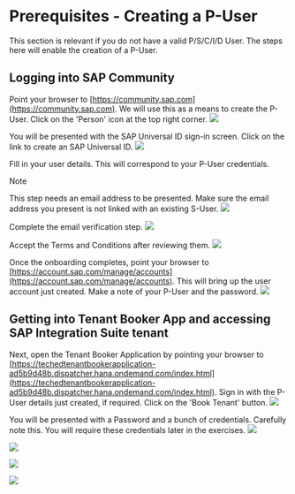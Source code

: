 # Prerequisites - Creating a P-User

This section is relevant if you do not have a valid P/S/C/I/D User. The steps here will enable the creation of a P-User.


## Logging into SAP Community  

Point your browser to [https://community.sap.com](https://community.sap.com). We will use this as a means to create the P-User. Click on the 'Person' icon at the top right corner.
![](/exercises/prerequisites/images/prereq_11.png)

You will be presented with the SAP Universal ID sign-in screen. Click on the link to create an SAP Universal ID.
![](/exercises/prerequisites/images/prereq_10.png)

Fill in your user details. This will correspond to your P-User credentials.
> [!NOTE]
> This step needs an email address to be presented. Make sure the email address you present is not linked with an existing S-User.
![](/exercises/prerequisites/images/prereq_9.png)

Complete the email verification step.
![](/exercises/prerequisites/images/prereq_8.png)

Accept the Terms and Conditions after reviewing them.
![](/exercises/prerequisites/images/prereq_7.png)

Once the onboarding completes, point your browser to [https://account.sap.com/manage/accounts](https://account.sap.com/manage/accounts). This will bring up the user account just created. Make a note of your P-User and the password.
![](/exercises/prerequisites/images/prereq_6.png)

## Getting into Tenant Booker App and accessing SAP Integration Suite tenant 

Next, open the Tenant Booker Application by pointing your browser to [https://techedtenantbookerapplication-ad5b9d48b.dispatcher.hana.ondemand.com/index.html](https://techedtenantbookerapplication-ad5b9d48b.dispatcher.hana.ondemand.com/index.html). Sign in with the P-User details just created, if required. Click on the 'Book Tenant' button.
![](/exercises/prerequisites/images/prereq_5.png)

You will be presented with a Password and a bunch of credentials. Carefully note this. You will require these credentials later in the exercises. 
![](/exercises/prerequisites/images/prereq_4.png)

![](/exercises/prerequisites/images/prereq_3.png)

![](/exercises/prerequisites/images/prereq_2.png)

![](/exercises/prerequisites/images/prereq_1.png)
